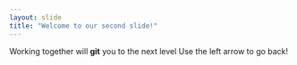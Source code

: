 ```yaml
---
layout: slide
title: "Welcome to our second slide!"
---
```

Working together will **git** you to the next level
Use the left arrow to go back!
